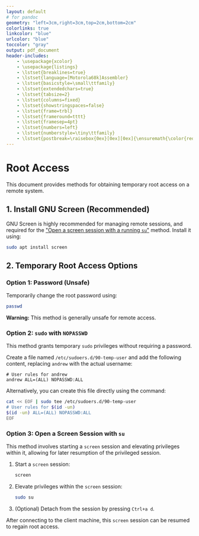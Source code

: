 ```yaml
---
layout: default
# for pandoc
geometry: "left=3cm,right=3cm,top=2cm,bottom=2cm"
colorlinks: true
linkcolor: "blue"
urlcolor: "blue"
toccolor: "gray"
output: pdf_document
header-includes:
    - \usepackage{xcolor}
    - \usepackage{listings}
    - \lstset{breaklines=true}
    - \lstset{language=[Motorola68k]Assembler}
    - \lstset{basicstyle=\small\ttfamily}
    - \lstset{extendedchars=true}
    - \lstset{tabsize=2}
    - \lstset{columns=fixed}
    - \lstset{showstringspaces=false}
    - \lstset{frame=trbl}
    - \lstset{frameround=tttt}
    - \lstset{framesep=4pt}
    - \lstset{numbers=left}
    - \lstset{numberstyle=\tiny\ttfamily}
    - \lstset{postbreak=\raisebox{0ex}[0ex][0ex]{\ensuremath{\color{red}\hookrightarrow\space}}}
---
```

# Root Access

This document provides methods for obtaining temporary root access on a remote system.

## 1\. Install GNU Screen (Recommended)

GNU Screen is highly recommended for managing remote sessions, and required for the ["Open a screen session with a running `su`"](#option-3-open-a-screen-session-with-su) method. Install it using:

```bash
sudo apt install screen
```

## 2\. Temporary Root Access Options

### Option 1: Password (Unsafe)

Temporarily change the root password using:

```bash
passwd
```

**Warning:** This method is generally unsafe for remote access.

### Option 2: `sudo` with `NOPASSWD`

This method grants temporary `sudo` privileges without requiring a password.

Create a file named `/etc/sudoers.d/90-temp-user` and add the following content, replacing `andrew` with the actual username:

```
# User rules for andrew
andrew ALL=(ALL) NOPASSWD:ALL
```

Alternatively, you can create this file directly using the command:

```bash
cat << EOF | sudo tee /etc/sudoers.d/90-temp-user
# User rules for $(id -un)
$(id -un) ALL=(ALL) NOPASSWD:ALL
EOF
```

### Option 3: Open a Screen Session with `su`

This method involves starting a `screen` session and elevating privileges within it, allowing for later resumption of the privileged session.

1.  Start a `screen` session:

    ```bash
    screen
    ```

2.  Elevate privileges within the `screen` session:

    ```bash
    sudo su
    ```

3.  (Optional) Detach from the session by pressing `Ctrl+a d`.

After connecting to the client machine, this `screen` session can be resumed to regain root access.
